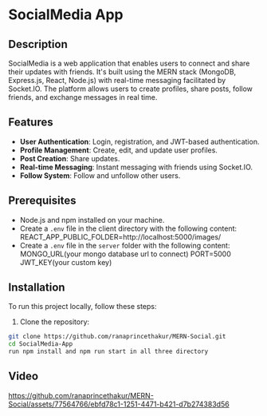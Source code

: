 # SocialMedia App

## Description

SocialMedia is a web application that enables users to connect and share their updates with friends. It's built using the MERN stack (MongoDB, Express.js, React, Node.js) with real-time messaging facilitated by Socket.IO. The platform allows users to create profiles, share posts, follow friends, and exchange messages in real time.

## Features

- **User Authentication**: Login, registration, and JWT-based authentication.
- **Profile Management**: Create, edit, and update user profiles.
- **Post Creation**: Share updates.
- **Real-time Messaging**: Instant messaging with friends using Socket.IO.
- **Follow System**: Follow and unfollow other users.

## Prerequisites

- Node.js and npm installed on your machine.
- Create a `.env` file in the client directory with the following content:
  REACT_APP_PUBLIC_FOLDER=http://localhost:5000/images/
- Create a `.env` file in the `server` folder with the following content:
  MONGO_URL(your mongo database url to connect)
  PORT=5000
  JWT_KEY(your custom key)

## Installation

To run this project locally, follow these steps:

1. Clone the repository:

```bash
git clone https://github.com/ranaprincethakur/MERN-Social.git
cd SocialMedia-App
run npm install and npm run start in all three directory
```
## Video

https://github.com/ranaprincethakur/MERN-Social/assets/77564766/ebfd78c1-1251-4471-b421-d7b274383d56
